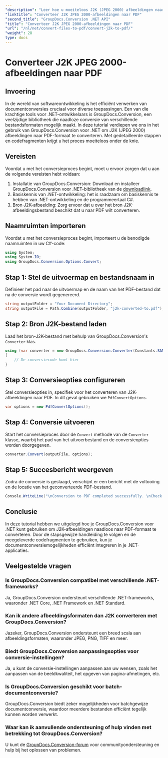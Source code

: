 ```yaml
---
"description": "Leer hoe u moeiteloos J2K (JPEG 2000) afbeeldingen naar PDF kunt converteren met GroupDocs.Conversion voor .NET. Inclusief stapsgewijze handleiding."
"linktitle": "Converteer J2K JPEG 2000-afbeeldingen naar PDF"
"second_title": "GroupDocs.Conversion .NET API"
"title": "Converteer J2K JPEG 2000-afbeeldingen naar PDF"
"url": "/nl/net/convert-files-to-pdf/convert-j2k-to-pdf/"
"weight": 28
type: docs
---
```

# Converteer J2K JPEG 2000-afbeeldingen naar PDF

## Invoering
In de wereld van softwareontwikkeling is het efficiënt verwerken van documentconversies cruciaal voor diverse toepassingen. Een van die krachtige tools voor .NET-ontwikkelaars is GroupDocs.Conversion, een veelzijdige bibliotheek die naadloze conversie van verschillende bestandsformaten mogelijk maakt. In deze tutorial verdiepen we ons in het gebruik van GroupDocs.Conversion voor .NET om J2K (JPEG 2000) afbeeldingen naar PDF-formaat te converteren. Met gedetailleerde stappen en codefragmenten krijgt u het proces moeiteloos onder de knie.
## Vereisten
Voordat u met het conversieproces begint, moet u ervoor zorgen dat u aan de volgende vereisten hebt voldaan:
1. Installatie van GroupDocs.Conversion: Download en installeer GroupDocs.Conversion voor .NET-bibliotheek van de [downloadlink](https://releases.groupdocs.com/conversion/net/).
2. Basiskennis van .NET-ontwikkeling: het is raadzaam om basiskennis te hebben van .NET-ontwikkeling en de programmeertaal C#.
3. Bron J2K-afbeelding: Zorg ervoor dat u over het bron J2K-afbeeldingsbestand beschikt dat u naar PDF wilt converteren.

## Naamruimten importeren
Voordat u met het conversieproces begint, importeert u de benodigde naamruimten in uw C#-code:
```csharp
using System;
using System.IO;
using GroupDocs.Conversion.Options.Convert;
```

## Stap 1: Stel de uitvoermap en bestandsnaam in
Definieer het pad naar de uitvoermap en de naam van het PDF-bestand dat na de conversie wordt gegenereerd.
```csharp
string outputFolder = "Your Document Directory";
string outputFile = Path.Combine(outputFolder, "j2k-converted-to.pdf");
```
## Stap 2: Bron J2K-bestand laden
Laad het bron-J2K-bestand met behulp van GroupDocs.Conversion's `Converter` klas.
```csharp
using (var converter = new GroupDocs.Conversion.Converter(Constants.SAMPLE_J2K))
{
    // De conversiecode komt hier
}
```
## Stap 3: Conversieopties configureren
Stel conversieopties in, specifiek voor het converteren van J2K-afbeeldingen naar PDF. In dit geval gebruiken we `PdfConvertOptions`.
```csharp
var options = new PdfConvertOptions();
```
## Stap 4: Conversie uitvoeren
Start het conversieproces door de `Convert` methode van de `Converter` klasse, waarbij het pad van het uitvoerbestand en de conversieopties worden doorgegeven.
```csharp
converter.Convert(outputFile, options);
```
## Stap 5: Succesbericht weergeven
Zodra de conversie is geslaagd, verschijnt er een bericht met de voltooiing en de locatie van het geconverteerde PDF-bestand.
```csharp
Console.WriteLine("\nConversion to PDF completed successfully. \nCheck output in {0}", outputFolder);
```

## Conclusie
In deze tutorial hebben we uitgelegd hoe je GroupDocs.Conversion voor .NET kunt gebruiken om J2K-afbeeldingen naadloos naar PDF-formaat te converteren. Door de stapsgewijze handleiding te volgen en de meegeleverde codefragmenten te gebruiken, kun je documentconversiemogelijkheden efficiënt integreren in je .NET-applicaties.
## Veelgestelde vragen
### Is GroupDocs.Conversion compatibel met verschillende .NET-frameworks?
Ja, GroupDocs.Conversion ondersteunt verschillende .NET-frameworks, waaronder .NET Core, .NET Framework en .NET Standard.
### Kan ik andere afbeeldingsformaten dan J2K converteren met GroupDocs.Conversion?
Jazeker, GroupDocs.Conversion ondersteunt een breed scala aan afbeeldingsformaten, waaronder JPEG, PNG, TIFF en meer.
### Biedt GroupDocs.Conversion aanpassingsopties voor conversie-instellingen?
Ja, u kunt de conversie-instellingen aanpassen aan uw wensen, zoals het aanpassen van de beeldkwaliteit, het opgeven van pagina-afmetingen, etc.
### Is GroupDocs.Conversion geschikt voor batch-documentconversie?
GroupDocs.Conversion biedt zeker mogelijkheden voor batchgewijze documentconversie, waardoor meerdere bestanden efficiënt tegelijk kunnen worden verwerkt.
### Waar kan ik aanvullende ondersteuning of hulp vinden met betrekking tot GroupDocs.Conversion?
U kunt de [GroupDocs.Conversion-forum](https://forum.groupdocs.com/c/conversion/11) voor communityondersteuning en hulp bij het oplossen van problemen.